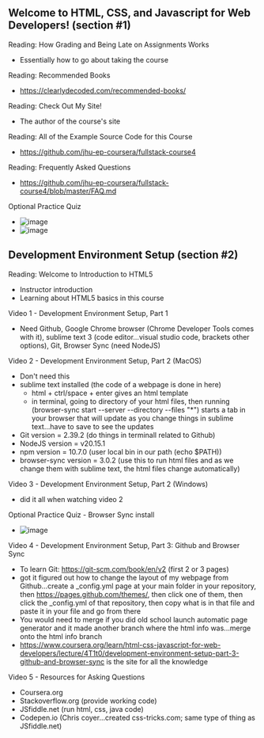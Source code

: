 ## Welcome to HTML, CSS, and Javascript for Web Developers! (section #1)

Reading: How Grading and Being Late on Assignments Works
- Essentially how to go about taking the course

Reading: Recommended Books
- https://clearlydecoded.com/recommended-books/

Reading: Check Out My Site!
- The author of the course's site

Reading: All of the Example Source Code for this Course
- https://github.com/jhu-ep-coursera/fullstack-course4

Reading: Frequently Asked Questions
- https://github.com/jhu-ep-coursera/fullstack-course4/blob/master/FAQ.md

Optional Practice Quiz
- ![image](https://github.com/user-attachments/assets/16212b33-6fc6-43ff-ba19-a7efd0d3c597)
- ![image](https://github.com/user-attachments/assets/7090f6bc-fa37-4eee-a995-719ef228851d)

## Development Environment Setup (section #2)

Reading: Welcome to Introduction to HTML5
- Instructor introduction
- Learning about HTML5 basics in this course

Video 1 - Development Environment Setup, Part 1
- Need Github, Google Chrome browser (Chrome Developer Tools comes with it), sublime text 3 (code editor...visual studio code, brackets other options), Git, Browser Sync (need NodeJS)

Video 2 - Development Environment Setup, Part 2 (MacOS)
- Don't need this
- sublime text installed (the code of a webpage is done in here)
  - html + ctrl/space + enter gives an html template
  - in terminal, going to directory of your html files, then running (browser-sync start --server --directory --files "*") starts a tab in your browser that will update as you change things in sublime text...have to save to see the updates
- Git version = 2.39.2 (do things in terminall related to Github)
- NodeJS version = v20.15.1
- npm version = 10.7.0 (user local bin in our path (echo $PATH))
- browser-sync version = 3.0.2 (use this to run html files and as we change them with sublime text, the html files change automatically)

Video 3 - Development Environment Setup, Part 2 (Windows)
- did it all when watching video 2

Optional Practice Quiz - Browser Sync install
- ![image](https://github.com/user-attachments/assets/73ba264f-08db-44b2-ae6d-936e1b3b071f)

Video 4 - Development Environment Setup, Part 3: Github and Browser Sync
- To learn Git: https://git-scm.com/book/en/v2 (first 2 or 3 pages)
- got it figured out how to change the layout of my webpage from Github…create a _config.yml page at your main folder in your repository, then https://pages.github.com/themes/, then click one of them, then click the _config.yml of that repository, then copy what  is in that file and paste it in your file and go from there
- You would need to merge if you did old school launch automatic page generator and it made another branch where the html info was...merge onto the html info branch
- https://www.coursera.org/learn/html-css-javascript-for-web-developers/lecture/4T1t0/development-environment-setup-part-3-github-and-browser-sync is the site for all the knowledge

Video 5 - Resources for Asking Questions
- Coursera.org
- Stackoverflow.org (provide working code)
- JSfiddle.net (run html, css, java code)
- Codepen.io (Chris coyer...created css-tricks.com; same type of thing as JSfiddle.net)
